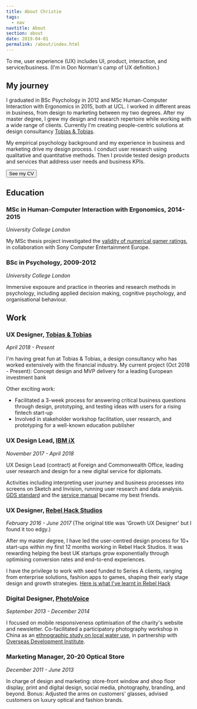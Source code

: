 ```yaml
---
title: About Christie
tags:
  - nav
navtitle: About
section: about
date: 2019-04-01
permalink: /about/index.html
---
```

To me, user experience (UX) includes UI, product, interaction, and service/business. (I'm in Don Norman's camp of UX definition.)

## My journey

I graduated in BSc Psychology in 2012 and MSc Human-Computer Interaction with Ergonomics in 2015, both at UCL. I worked in different areas in business, from design to marketing between my two degrees. After my master degree, I grew my design and research repertoire while working with a wide range of clients. Currently I'm creating people-centric solutions at design consultancy [Tobias & Tobias](#work).

My empirical psychology background and my experience in business and marketing drive my design process. I conduct user research using qualitative and quantitative methods. Then I provide tested design products and services that address user needs and business KPIs.



<form action="/static/doc/Christie-Lau-CV.pdf">
    <button type="submit">See my CV</button>
</form>

## Education

### MSc in Human-Computer Interaction with Ergonomics, 2014-2015
*University College London*

My MSc thesis project investigated the <a href="https://2018-christie-portfolio.netlify.com/download/MasterSummary.pdf" target="_blank">validity of numerical gamer ratings</a>, in collaboration with Sony Computer Entertainment Europe.

### BSc in Psychology, 2009-2012
*University College London*

Immersive exposure and practice in theories and research methods in psychology, including applied decision making, cognitive psychology, and organisational behaviour.

## Work
### UX Designer, <a href="http://www.tobiasandtobias.com/?ref=christie" target="_blank">Tobias & Tobias</a>
 *April 2018 - Present*

I'm having great fun at Tobias & Tobias, a design consultancy who has worked extensively with the financial industry.
My current project (Oct 2018 - Present): Concept design and MVP delivery for a leading European investment bank

Other exciting work:
- Facilitated a 3-week process for answering critical business questions through design, prototyping, and testing ideas with users for a rising fintech start-up
- Involved in stakeholder workshop facilitation, user research, and prototyping for a well-known education publisher

### UX Design Lead, <a href="https://www.ibm.com/services/ibmix/" target="_blank">IBM iX</a>
*November 2017 - April 2018*

UX Design Lead (contract) at Foreign and Commonwealth Office, leading user research and design for a new digital service for diplomats.

Activities including interpreting user journey and business processes into screens on Sketch and Invision, running user research and data analysis. <a href="https://www.gov.uk/service-manual/service-standard" target="_blank">GDS standard</a> and the <a href="https://www.gov.uk/service-manual/design" target="_blank">service manual</a> became my best friends.

### UX Designer, <a href="https://rebelhack.com/" target="_blank">Rebel Hack Studios</a>
*February 2016 - June 2017*
(The original title was 'Growth UX Designer' but I found it too edgy.)

After my master degree, I have led the user-centred design process for 10+ start-ups within my first 12 months working in Rebel Hack Studios. It was rewarding helping the best UK startups grow exponentially through optimising conversion rates and end-to-end experiences.

I have the privilege to work with seed funded to Series A clients, ranging from enterprise solutions, fashion apps to games, shaping their early stage design and growth strategies. <a href="https://medium.com/@cC_L/things-ive-learned-as-a-ux-designer-in-a-marketing-agency-40f3cb4b56ae" target="_blank">Here is what I've learnt in Rebel Hack</a>

### Digital Designer, <a href="https://photovoice.org/" target="_blank">PhotoVoice</a>
*September 2013 - December 2014*

I focused on mobile responsiveness optimisation of the charity's website and newsletter. Co-facilitated a participatory photography workshop in China as an <a href="http://developmentprogress.odi.org/photography/china.html" target="_blank">ethnographic study on local water use</a>, in partnership with <a href="https://photovoice.org/development_progress/" target="_blank">Overseas Development Institute</a>.

### Marketing Manager, 20-20 Optical Store
*December 2011 - June 2013*

In charge of design and marketing: store-front window and shop floor display, print and digital design, social media, photography, branding, and beyond.
Bonus: Adjusted the arms on customers' glasses, advised customers on luxury optical and fashion brands.
